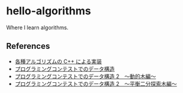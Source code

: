 # hello-algorithms

Where I learn algorithms.

## References

* [各種アルゴリズムの C++ による実装](http://www.prefield.com/algorithm)
* [プログラミングコンテストでのデータ構造](https://www.slideshare.net/iwiwi/ss-3578491)
* [プログラミングコンテストでのデータ構造 2　～動的木編～](https://www.slideshare.net/iwiwi/2-12188845)
* [プログラミングコンテストでのデータ構造 2　～平衡二分探索木編～](https://www.slideshare.net/iwiwi/2-12188757)
